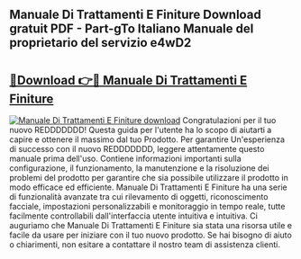 ## Manuale Di Trattamenti E Finiture Download gratuit PDF - Part-gTo Italiano Manuale del proprietario del servizio e4wD2

# <h2><a href="http://dfcizx.blite.top/?on=Manuale+Di+Trattamenti+E+Finiture">🔗Download 👉🔴 Manuale Di Trattamenti E Finiture</a></h2>

[![Manuale Di Trattamenti E Finiture download](https://i.imgur.com/lujVjoI.png)](http://dfcizx.blite.top/?on=Manuale+Di+Trattamenti+E+Finiture)
Congratulazioni per il tuo nuovo REDDDDDDD! Questa guida per l'utente ha lo scopo di aiutarti a capire e ottenere il massimo dal tuo Prodotto. Per garantire Un'esperienza di successo con il nuovo REDDDDDDD, leggere attentamente questo manuale prima dell'uso. Contiene informazioni importanti sulla configurazione, il funzionamento, la manutenzione e la risoluzione dei problemi del prodotto per garantire che sia possibile utilizzare il prodotto in modo efficace ed efficiente. Manuale Di Trattamenti E Finiture ha una serie di funzionalità avanzate tra cui rilevamento di oggetti, riconoscimento facciale, impostazioni personalizzabili e monitoraggio in tempo reale, tutte facilmente controllabili dall'interfaccia utente intuitiva e intuitiva. Ci auguriamo che Manuale Di Trattamenti E Finiture sia stata una risorsa utile e facile da usare per iniziare con il tuo nuovo prodotto. Se hai bisogno di aiuto o chiarimenti, non esitare a contattare il nostro team di assistenza clienti.
